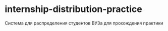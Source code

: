 # internship-distribution-practice
Система для распределения студентов ВУЗа для прохождения практики
